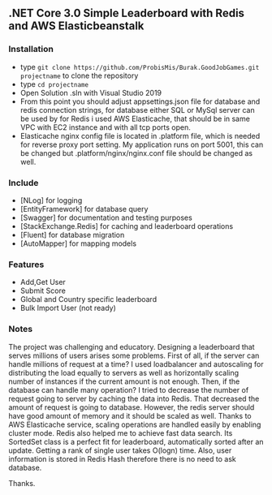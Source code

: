 ## .NET Core 3.0 Simple Leaderboard with Redis and AWS Elasticbeanstalk ##

### Installation ###

* type `git clone https://github.com/ProbisMis/Burak.GoodJobGames.git projectname` to clone the repository 
* type `cd projectname`
* Open Solution .sln with Visual Studio 2019
* From this point you should adjust appsettings.json file for database and redis connection strings, for database  either SQL or MySql server can be used by 
for Redis i used AWS Elasticache, that should be in same VPC with EC2 instance and with all tcp ports open. 
* Elasticache nginx config file is located in .platform file, which is needed for reverse proxy port setting. My application runs on port 5001, this can be changed but .platform/nginx/nginx.conf file should be changed as well.

### Include ###

* [NLog] for logging 
* [EntityFramework] for database query
* [Swagger] for documentation and testing purposes
* [StackExchange.Redis] for caching and leaderboard operations
* [Fluent] for database migration
* [AutoMapper] for mapping models

### Features ###

* Add,Get User 
* Submit Score
* Global and Country specific leaderboard
* Bulk Import User (not ready)

### Notes ###

The project was challenging and educatory. Designing a leaderboard that serves millions of users arises some problems. First of all, if the server can handle millions of request at a time? I used loadbalancer and autoscaling for distributing the load equally to servers as well as horizontally scaling number of instances if the current amount is not enough. Then, if the database can handle many operation? I tried to decrease the number of request going to server by caching the data into Redis. That decreased the amount of request is going to database. However, the redis server should have good amount of memory and it should be scaled as well. Thanks to AWS Elasticache service, scaling operations are handled easily by enabling cluster mode. Redis also helped me to achieve fast data search. Its SortedSet class is a perfect fit for leaderboard, automatically sorted after an update. Getting a rank of single user takes O(logn) time. Also, user information is stored in Redis Hash therefore there is no need to ask database. 

Thanks.
